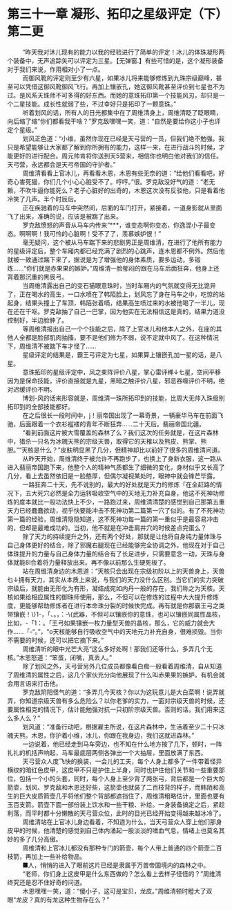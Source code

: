 <h1>第三十一章 凝形、拓印之星级评定（下）第二更</h1>
<div id="content">&nbsp&nbsp&nbsp&nbsp&nbsp&nbsp&nbsp&nbsp
 “昨天我对沐儿现有的能力以我的经验进行了简单的评定！冰儿的体珠凝形两个装备中，无声追踪矢可以评定为三星。【无弹窗.】有些可惜的是，这个凝形装备对于我们来说，作用相对小了一点。
 <br/>&nbsp&nbsp&nbsp&nbsp&nbsp&nbsp&nbsp&nbsp
 而御风靴的评定则至少有六星，如果冰儿将来能够修炼到九珠宗级巅峰，甚至可以凭借这御风靴御风飞行。再加上镶嵌孔，她这御风靴甚至评价到七星也不为过。是风系天珠师不可多得的好东西。而她的意珠拓印第一个技能风刃，却只是一个二星技能。成长性就弱了些，不过幸好只是拓印了一颗意珠。”
 <br/>&nbsp&nbsp&nbsp&nbsp&nbsp&nbsp&nbsp&nbsp
 听着划风的话，所有人的日光都集中在了周维清身上，周维清眨了眨眼睛，向后缩了缩“你们都看我干啥？”罗克敌嘿嘿一笑，道：“自然是要给你这小子也评定个星级。”
 <br/>&nbsp&nbsp&nbsp&nbsp&nbsp&nbsp&nbsp&nbsp
 划风正色道：“小维，虽然你现在已经是天弓营的一员，但我们绝不勉强。我只是希望能够让大家都了解到你所拥有的能力，这样一来，在进行战斗的时候，才能更好的进行配合。周元帅肯将你送到天5营来，相信你也明白他对我们的信任。天弓营，永远都会是天弓帝国的守护者。”
 <br/>&nbsp&nbsp&nbsp&nbsp&nbsp&nbsp&nbsp&nbsp
 周维清看看上官冰儿，再看看木恩，木恩有些无奈的道：“给他们看看吧，好奇心害死猫，你们几个小心心脏受不了。哼哼。”很。罗克敌没好气的道：“老无赖，不吹牛逼你能死么？老子心脏好的出奇的，木恩这次没有反驳他，只是看着他冷笑了几声。半个时辰后。
 <br/>&nbsp&nbsp&nbsp&nbsp&nbsp&nbsp&nbsp&nbsp
 正在疾驰着的马车中突然间，后面的车门打开，紧接着，一道身影就从里面飞了出来，准确的说，应该是被踹了出来。
 <br/>&nbsp&nbsp&nbsp&nbsp&nbsp&nbsp&nbsp&nbsp
 罗克敌愤怒的声音从马车内传来“***，谁变态啊你变态，你逸混小子最变态。啊啊啊！我可怜的心脏啊！受不了了，羡慕嫉妒恨！”
 <br/>&nbsp&nbsp&nbsp&nbsp&nbsp&nbsp&nbsp&nbsp
 毫无疑问，这个被从马车踹下来的悲剧男正是周维清，在进行了他所有能力的星级评定后，整个车厢内都已经充满了剧烈的心跳声，连木恩都不例外。然后他就被一致通过踹下来了，据说是为了增强他的身体素质，要多运动，多锻炼……“你们就是赤果果的嫉妒。”周维清一脸郁闷的跟在马车后面狂奔，他身上还背着那沉重的黑辰弓。
 <br/>&nbsp&nbsp&nbsp&nbsp&nbsp&nbsp&nbsp&nbsp
 当周维清露出自己的变石猫眼意珠时，当时车厢内的气氛就变得无比诡异了，正在喝水的高生，一口水喷在了韩陌脸上，划风忘了身在马车之中，吃惊的站起身，结果头撞上了车顶，韩陌张着嘀，结果高生喷过来的水被他喝了一半儿，现在还在干呕。罗克敌抽了自己一巴掌，因为他实在无法相信这是真的，结果力道没控制好，半边脸肿了。
 <br/>&nbsp&nbsp&nbsp&nbsp&nbsp&nbsp&nbsp&nbsp
 等周维清报出自己一个个技能之后，除了上官冰儿和他本人之外，在座的其他人全都是脸部肌肉抽搐，要不是他们修为不弱，说不定就中风了。在这种情况下，周维清不被踹下车才怪了……
 <br/>&nbsp&nbsp&nbsp&nbsp&nbsp&nbsp&nbsp&nbsp
 星级评定的结果是，霸王弓评定为七星，如果算上镶嵌孔加一星的话，是八星。
 <br/>&nbsp&nbsp&nbsp&nbsp&nbsp&nbsp&nbsp&nbsp
 意珠拓印的星级评定中，风之束阵评价八星，掌心雷评榫↓七星，空间平移因为是保命技能，评价直接就是九星，黑暗之触评价八星，邪恶吞噬评价不明，绝对迟缓评价不明。
 <br/>&nbsp&nbsp&nbsp&nbsp&nbsp&nbsp&nbsp&nbsp
 博划-风的话来形容就是，周维清一珠所拓印到的技能，比周大无帅入珠级别拓印到的全部技能都好。
 <br/>&nbsp&nbsp&nbsp&nbsp&nbsp&nbsp&nbsp&nbsp
 在之后很长一段时间中，j！丽帝国出现了一幕奇景，一辆豪华马车在前面飞驰，后面跟着一个衣衫褴褛的青年不断狂奔……二十天后。翡丽帝国北疆。
 <br/>&nbsp&nbsp&nbsp&nbsp&nbsp&nbsp&nbsp&nbsp
 “看到前面这片被大雪覆盖的森林了么？我们这次的任务就是，在这片森林中，猎杀一只名为冰魄天熊的宗级天兽，取得它的天榷以及熊皮、熊掌、熊胆。”“天核是什么？”皮肤明显黑了几分，但精神却比以前好了很多的周维清问道。
 <br/>&nbsp&nbsp&nbsp&nbsp&nbsp&nbsp&nbsp&nbsp
 从昨天开始，周维清终于被允许不再跑步了，也换上了身新衣服，这一路从进入翡丽帝国跑下来，他整个人的精神气质都生了细微的变化，身材似乎又长高了几分，看上去虽然依旧是一脸憨厚，但偶尔凝视某处时，眼神中就会锋芒毕露。
 <br/>&nbsp&nbsp&nbsp&nbsp&nbsp&nbsp&nbsp&nbsp
 一路狂奔二十天，先不说别的，最大的好处就是天力的修炼「在全赶路的情况下，五大死穴必然是全力运转吸收空气中的天地无力补充自身，他这不死神功修炼的度本就比一般功法快上不少，一路跑过来，周维清清楚的感觉到自己那第五重天力已经蠢蠢欲动，视乎快要能冲击不死神功第二篇第一穴了似的。有了不死神功第一篇的经验，周维清隐隐知道，这不死神功每一篇的第一重似乎是最容易冲击的，但却是最难成功的。当初，他不就是在冲击肩井穴的时候差点完蛋么？
 <br/>&nbsp&nbsp&nbsp&nbsp&nbsp&nbsp&nbsp&nbsp
 除了天力的持续提升之外，还有两个好处，那就是让他将自身纯力量体珠与自己身体更好的结合，除了邪魔右腿现在已经能够完全协调之外，他现在对于自己体珠提升的力量与自己身体力量的结合有了长足进步，只需要意念一动，天珠与身体就能8l合着将力量释放出来。再不像以前那么生硬死板了。
 <br/>&nbsp&nbsp&nbsp&nbsp&nbsp&nbsp&nbsp&nbsp
 站在周维清身边的木恩道：“天核只会出现在宗级初阶以上的天兽身上，天兽乜↓拥有天力，其实从本质上来说，与我们的天力没什么区别。当它们的实力突破宗级后，就能由无形化为有形，凝结成宛如内丹一般的存在，我们称之为天核。天核如果给相应属性的御珠师使用，那么，不但可以在修炼的过程中大大提升修炼度，更能够帮助修炼者在进行本命珠分裂的时候快完成。再有就是你那霸王弓之类带镶嵌！\}1-，「、。，：-\{武器，不但可以镶嵌你的意珠，也可以镶嵌同属性晶核，比如，-「1：。「王弓如果镶嵌一枚力量型天兽的晶核，那么，它的威力就会大作……「-“。”，“o天核能够自行吸收空气中的天地元力补充自身，很难损毁。当你不需要的时候，还可以把它摘下来。”
 <br/>&nbsp&nbsp&nbsp&nbsp&nbsp&nbsp&nbsp&nbsp
 周维清听的眼中光芒大亮“这么多好处啊！那我们还等什么，多弄几个无核。”木恩怒道：“笨蛋，闭嘴，真丢人。”
 <br/>&nbsp&nbsp&nbsp&nbsp&nbsp&nbsp&nbsp&nbsp
 除了划风之外，天弓营另外几位成员都像看白痴一般看着周维清，自从知道了周维清的属性之后，这几个家伙充分向他展现了什么叫赤果果的嫉妒，有机会就会用言语来打击他。
 <br/>&nbsp&nbsp&nbsp&nbsp&nbsp&nbsp&nbsp&nbsp
 罗克敌阴阳怪气的道：“多弄几今天核？你以为这玩意儿是大白菜啊！说弄就弄，你知道宗级天兽有多么危险么？以你老爹的实力，一面对宗级天兽的时候，还要属性相克的情况下，估计能勉强对抗一只初阶宗级天兽。否则的话，我们用来这么多人么？”
 <br/>&nbsp&nbsp&nbsp&nbsp&nbsp&nbsp&nbsp&nbsp
 划风道：“准备行动吧，根据雇主所说，在这片森林中，生活着至少二十只冰魄天熊。木恩，你护着小维，冰儿，你跟在我身边，我们这就进森林。”
 <br/>&nbsp&nbsp&nbsp&nbsp&nbsp&nbsp&nbsp&nbsp
 一边说着，他已经走到马车旁边，也不知在什么地方按了几下，顿时，一阵扎扎的机括声响起，马车最底层两侧各弹出一个大抽屉，里面放满了东西。
 <br/>&nbsp&nbsp&nbsp&nbsp&nbsp&nbsp&nbsp&nbsp
 天弓营众人度飞快的换装，一会儿的工夫，每个人身上都多了一件带着怪异横纹的暗红色皮甲，这皮甲不只是护住上半身，同时也护住他们关节和一些重要部位，包括一个小的头套，同时，每个人身上至少背了两张弓，背后都是一个巨大的箭壶，划风、罗克敌和木恩还好些，这箭壶也就装了二百枝背的样子，而韩陌和高生的巨大皮质箭壶几乎将他们整个背部都遮挡住了，周维清粗略估计，里面也要有玉百支箭。箭壶下面一部份装上饮水和一些干粮、补给。一身装备搞定之后，紧趁利落，而平时都十分懒散的天弓营众位，此时的目光已经开始变得越来越冰冷了。
 <br/>&nbsp&nbsp&nbsp&nbsp&nbsp&nbsp&nbsp&nbsp
 周维清站在上官冰儿身边看着，不知道为什么，当天弓营众人穿上他们那身皮甲的时候，他清楚的感觉到自己体内涌起一股淡淡的嗜血气息，情绪上也莫名其妙的多了几分高傲。
 <br/>&nbsp&nbsp&nbsp&nbsp&nbsp&nbsp&nbsp&nbsp
 周维清和上官冰儿都没有那种专门的箭壶，每个人带上普通的四个箭壶二百枝箭，再加上一些补给物品。
 <br/>&nbsp&nbsp&nbsp&nbsp&nbsp&nbsp&nbsp&nbsp
 ■人，悄悄的进入了眼前这片已经是隶属于万兽帝国境内的森林之中。
 <br/>&nbsp&nbsp&nbsp&nbsp&nbsp&nbsp&nbsp&nbsp
 “老师，你们身上这皮甲是什么东西做的？怎么看上去样子怪怪的？”周维清终究还是忍不住好奇的问道。
 <br/>&nbsp&nbsp&nbsp&nbsp&nbsp&nbsp&nbsp&nbsp
 木恩嘿嘿一笑，道：“傻小子，这可是宝贝，龙皮。”周维清顿时瞪大了双眼“龙皮？真的有龙这种生物存在么？”
 <br/>&nbsp&nbsp&nbsp&nbsp&nbsp&nbsp&nbsp&nbsp
 <br/>&nbsp&nbsp&nbsp&nbsp&nbsp&nbsp&nbsp&nbsp
</div>
